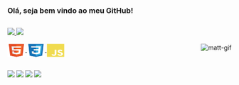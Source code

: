 ### Olá, seja bem vindo ao meu GitHub!
##

 <div>
  <a href="https://github.com/mattbtwxd">
  <img height="150em" src="https://github-readme-stats.vercel.app/api?username=mattbtwxd&show_icons=true&theme=dracula&include_all_commits=true&count_private=true"/>
  <img height="120em" src="https://github-readme-stats.vercel.app/api/top-langs/?username=mattbtwxd&layout=compact&langs_count=7&theme=dracula"/>
</div>

<div style="display: inline_block"><br>
  <img align="center" alt="Rafa-HTML" height="30" width="40" src="https://raw.githubusercontent.com/devicons/devicon/master/icons/html5/html5-original.svg">
  <img align="center" alt="Rafa-CSS" height="30" width="40" src="https://raw.githubusercontent.com/devicons/devicon/master/icons/css3/css3-original.svg">
  <img align="center" alt="Rafa-Js" height="30" width="40" src="https://raw.githubusercontent.com/devicons/devicon/master/icons/javascript/javascript-plain.svg">
  <img align="right" alt="matt-gif" src="https://cdn.discordapp.com/attachments/754078684973105234/873796373567385660/gif-190.gif">
</div>

 ##
 
<div> 
  <a href="https://api.whatsapp.com/send?phone=5551993473974" target="_blank"><img src="https://img.shields.io/badge/WhatsApp-25D366?style=for-the-badge&logo=whatsapp&logoColor=white" target="_blank"></a>
 	<a href="https://twitter.com/kkkkkkjkkjjkj" target="_blank"><img src="https://img.shields.io/badge/Twitter-1DA1F2?style=for-the-badge&logo=twitter&logoColor=white" target="_blank"></a>
 <a href="https://steamcommunity.com/profiles/76561198841964464/" target="_blank"><img src="https://img.shields.io/badge/Steam-000000?style=for-the-badge&logo=steam&logoColor=white" target="_blank"></a> 
  <a href = "https://open.spotify.com/user/qv4okq3p0uker78flpivsv5nj?si=2bc6b7f610574991"><img src="https://img.shields.io/badge/Spotify-1ED760?&style=for-the-badge&logo=spotify&logoColor=white" target="_blank"></a>
  
  
</div>
